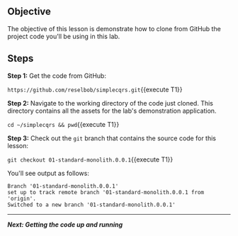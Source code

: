 ## Objective
The objective of this lesson is demonstrate how to clone from GitHub the project code you'll be using in this lab.

## Steps

**Step 1:** Get the code from GitHub:

`https://github.com/reselbob/simplecqrs.git`{{execute T1}}

**Step 2:** Navigate to the working directory of the code just cloned. This directory contains all the assets for the lab's demonstration application.

`cd ~/simplecqrs && pwd`{{execute T1}}


**Step 3:** Check out the `git` branch that contains the source code for this lesson:

`git checkout 01-standard-monolith.0.0.1`{{execute T1}}

You'll see output as follows:

```
Branch '01-standard-monolith.0.0.1'
set up to track remote branch '01-standard-monolith.0.0.1 from 'origin'.
Switched to a new branch '01-standard-monolith.0.0.1'

```

---

***Next: Getting the code up and running***